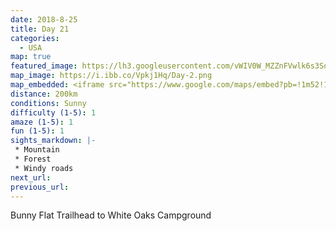 ```yaml
---
date: 2018-8-25
title: Day 21
categories:
  - USA
map: true
featured_image: https://lh3.googleusercontent.com/vWIV0W_MZZnFVwlk6s3SoNVYCAkyd2PgUhstR_mjUT5qCN9UFuGHB6BnAT8Bl_L531bNxJpBM1mx7df51Uc4s7bIDN7E5jZ1_0Pr1PFj6XAXxwWCyhZkHNnFpMx6qxQG20KxarxzLg5x6Zrv-O4YojTeIktAlz0rtSR3cjejB1f2WVwwHjsmQ88QedsDH-aIMnYCX5xzXz_maNFwxRMZP82lWg7NJ06-b9Ildm2Wr3nCqLdGizFDcBjnmBcLUfkKFcZ3hiTTOJuYViuXE8PySNttqONay0n1VHGW49TDH7lMcYiVH2fPK_6p5bEq_d9We3_TUSgC4ko-CkDPvZbTB5xQtPLzX6Etry4OY4l8OuSCxcj2x_f9wbTw6NmFg5rSdYS1wXbHIaywfDI3AHEpHaqbTcQ0HXNsavuI4WqNH1vEEMiYyQjHMvsob11K7YS3xufA_iiZU1mKejk6-QWq_4SY6c3HrxyDzS5Bv0v4py69L6vVdznGmimNOIQDJiQD7ca8nYIPEbLokplxOW315DnJZaV1XS8XPp5TzDZXMRFruubgzSpSzScNXvYsGHdYO1dR35c4d3WsYu_MztrQF68iFmQv8dJPtFq4n4h2jOmzWIPT7Ej8QIEmuTnIAnw6cwR3mjFd3DV9EglDDKRQ4qctRHZULEkNRKQV0hytVQhZsFs-=w1631-h1154-no
map_image: https://i.ibb.co/Vpkj1Hq/Day-2.png
map_embedded: <iframe src="https://www.google.com/maps/embed?pb=!1m52!1m12!1m3!1d3193519.0642894083!2d-122.52353339324937!3d38.587424364521986!2m3!1f0!2f0!3f0!3m2!1i1024!2i768!4f13.1!4m37!3e0!4m5!1s0x54cdde8719304255%3A0xc94f4b410516830c!2sBunny%20Flat%20Trailhead%2C%20Everitt%20Memorial%20Highway%2C%20McCloud%2C%20CA%2C%20USA!3m2!1d41.354118!2d-122.2332919!4m5!1s0x54cde0d325020841%3A0x8e6a2d01c84b8607!2sMt%20Shasta%2C%20CA%2C%20USA!3m2!1d41.3098746!2d-122.3105666!4m5!1s0x808fcae48af93ff5%3A0xb99d8c0aca9f717b!2sSan%20Jose%2C%20CA%2C%20USA!3m2!1d37.3382082!2d-121.8863286!4m5!1s0x808df37ded2e49bd%3A0xa0da096449aa44b6!2sCarmel%20Valley%2C%20CA%2C%20USA!3m2!1d36.4799024!2d-121.7327931!4m5!1s0x80927650dcf1fdc3%3A0x636c4c45c8127d92!2sJamesburg%2C%20CA%2C%20USA!3m2!1d36.369965!2d-121.58955399999999!4m5!1s0x80e96a29b52f400f%3A0xa54f316eb3e21d39!2sWhite%20Oaks%20Campground%2C%20Tassajara%20Road%2C%20Carmel%20Valley%2C%20CA%2C%20USA!3m2!1d36.326616099999995!2d-121.5750253!5e0!3m2!1sen!2sau!4v1577441114581!5m2!1sen!2sau" width="100%" height="500" frameborder="0" style="border:0;" allowfullscreen=""></iframe>
distance: 200km
conditions: Sunny
difficulty (1-5): 1 
amaze (1-5): 1
fun (1-5): 1
sights_markdown: |-
 * Mountain
 * Forest
 * Windy roads
next_url:
previous_url:
---
```

Bunny Flat Trailhead to White Oaks Campground


